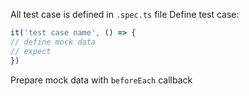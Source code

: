 All test case is defined in `.spec.ts` file
Define test case:

```typescript
it('test case name', () => {
// define mock data
// expect
})
```

Prepare mock data with `beforeEach` callback